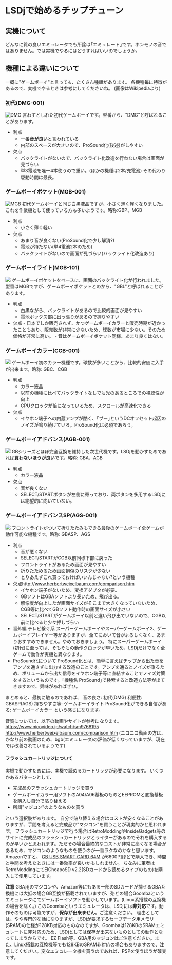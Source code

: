# LSDjで始めるチップチューン

## 実機について
どんなに質の良いエミュレータでも所詮は｢エミュレート｣です。ホンモノの音ではありません。では実機でやるにはどうすればいいのでしょうか。

## 機種による違いについて
一概に"ゲームボーイ"と言っても、たくさん種類があります。
各機種毎に特徴があるので、実機でやるときは参考にしてくださいね。
(画像はWikipediaより)

### 初代(DMG-001)
![DMG](https://upload.wikimedia.org/wikipedia/commons/thumb/7/7c/Game-Boy-FL.png/175px-Game-Boy-FL.png)
言わずとしれた初代ゲームボーイです。型番から、"DMG"と呼ばれることがあります。
- 利点
    - 一番**音が良い**と言われている
    - 内部のスペースが大きいので、ProSound化(後述)がしやすい
- 欠点
    - バックライトがないので、バックライト化改造を行わない場合は画面が見づらい
    - 単3電池を唯一4本使うので重い。(ほかの機種は2本/充電池) その代わり駆動時間は最長。

### ゲームボーイポケット(MGB-001)
![MGB](https://upload.wikimedia.org/wikipedia/commons/thumb/a/a9/Game-Boy-Pocket-FL.jpg/175px-Game-Boy-Pocket-FL.jpg)
初代ゲームボーイと同じ白黒液晶ですが、小さく薄く軽くなりました。これを作業機として使っている方も多いようです。略称:GBP、MGB
- 利点
    - 小さく薄く軽い
- 欠点
    - あまり音が良くない(ProSound化で少し解消?)
    - 電池が持たない(単4電池2本のため)
    - バックライトがないので画面が見づらい(バックライト化改造あり)
### ゲームボーイライト(MGB-101)
![](https://upload.wikimedia.org/wikipedia/commons/thumb/6/66/Game-Boy-Light-FL.jpg/175px-Game-Boy-Light-FL.jpg)
ゲームボーイポケットをベースに、画面のバックライト化が行われました。型番はMGBですが、ゲームボーイポケットとのから、"GBL"と呼ばれることがあります。
- 利点
    - 白黒ながら、バックライトがあるので比較的画面が見やすい
    - 電池ボックス部に出っ張りがあるので握りやすい
- 欠点
        - 日本でしか販売されず、かつゲームボーイカラーと販売時期が近かったこともあり、販売数が非常に少ないため、球数が市場に少ない。そのため価格が非常に高い。
        - 音はゲームボーイポケット同様、あまり良くはない。

### ゲームボーイカラー(CGB-001)
![](https://upload.wikimedia.org/wikipedia/commons/thumb/7/76/Nintendo-Game-Boy-Color-FL.jpg/175px-Nintendo-Game-Boy-Color-FL.jpg)
ゲームボーイ初のカラー機種です。球数が多いことから、比較的安価に入手が出来ます。略称: GBC、CGB
- 利点
    - カラー液晶
    - 以前の機種に比べてバックライトなしでも光のあるところでの視認性が向上
    - CPUクロックが倍になっているため、スクロールが高速化できる
- 欠点
    - イヤホン端子への内蔵アンプが酷く、｢ブー｣というDCオフセット起因のノイズが鳴り続けている。ProSound化は必須であろう。

### ゲームボーイアドバンス(AGB-001)
![](https://upload.wikimedia.org/wikipedia/commons/thumb/6/68/Nintendo-Game-Boy-Advance-Milky-Blue-FL.png/250px-Nintendo-Game-Boy-Advance-Milky-Blue-FL.png)
    GBシリーズとほぼ完全互換を維持した次世代機です。LSDjを動かすためであれば**買わないほうが良い**です。略称: GBA、AGB
- 利点
    - カラー液晶
- 欠点
    - 音が良くない
    - SELECT/STARTボタンが左側に寄っており、両ボタンを多用するLSDjには絶望的に向いていない。
### ゲームボーイアドバンスSP(AGS-001)
![](https://upload.wikimedia.org/wikipedia/commons/thumb/2/27/Game-Boy-Advance-SP-Mk1-Blue.png/250px-Game-Boy-Advance-SP-Mk1-Blue.png)
フロントライトがついて折りたたみもできる最後のゲームボーイ全ゲームが動作可能な機種です。略称: GBASP、AGS
- 利点
    - 音が悪くない
    - SELECT/STARTがCGB以前同様下部に戻った
    - フロントライトがあるため画面が見やすい
    - 折りたためるため画面損傷のリスクが少ない
    - とりあえずこれ買っておけばいいんじゃない?という機種
- 欠点http://www.herbertweixelbaum.com/comparison.htm
    - イヤホン端子がないため、変換アダプタが必要。
    - GBソフトはGBAソフトより長いため、飛び出る。
    - 解像度が向上したが画面サイズがそこまで大きくなっていないため、CGB等に比べてGBソフト動作時の画面サイズが小さい
    - SELECT/STARTがゲームボーイ以前と違い飛び出ていないので、CGB以前に比べると少々押しづらい
- 番外編 テレビ繋ぐ系
    スーパーゲームボーイやスーパーゲームボーイ2、ゲームボーイプレイヤー等がありますが、全てにおいて音がよろしくなく、あまりおすすめできません。やめておきましょう。
    特にスーパーゲームボーイ(初代)に至っては、そもそもの動作クロックが早いため、LSDjだけでなく全ゲームで動作が実機と異なります。
- ProSound化について
ProSound化とは、簡単に言えばチップから出た音をアンプを通さずに出力する改造のことです。アンプを通るとノイズが乗るため、ボリュームから出た信号をイヤホン端子等に直結することでノイズ対策をするというものです。｢機種名 ProSound｣で検索すると改造方法等が出てきますので、興味があればぜひ。

まとめると、最初に触るのであれば、
音の良さ: 初代(DMG)
利便性: GBASP(AGS)
持ちやすさ等: ゲームボーイライト
ProSound化ができる自信がある: ゲームボーイカラー
という感じになります。

音質については、以下の動画やサイトが参考になります。
https://www.nicovideo.jp/watch/sm9768195
http://www.herbertweixelbaum.com/comparison.htm
(ニコニコ動画の方は、かなり前の動画のため、bgb(エミュレータ)の評価が低くなっていますが、現在では改善されているようです)

#### フラッシュカートリッジについて
実機で動かすためには、実機で読めるカートリッジが必要になります。
いくつかあるパターンとして、
- 完成品のフラッシュカートリッジを買う
- ゲームボーイカラー用ソフトのA04/A06基板のものとEEPROMと変換基板を購入し自分で貼り替える
- 所謂"マジコン"のようなものを買う

という選択肢があります。
自分で貼り替える場合はコストが安くなることがありますが、手間を考えると完成品か"マジコン"を買うことが現実的かと思われます。
フラッシュカートリッジで行う場合はRetroModdingやInsideGadgets等のサイトに完成品のフラッシュカートリッジとライターがあるのでそれを購入するのが早いかと思われます。ただその場合最終的なコストが非常に高くなる場合があるため、マジコンのようなものを使うのが一番ラクなのかなと思います。
Amazonですと、 [GB USB SMART CARD 64M](https://www.amazon.co.jp/SMART-CARD-%E3%82%B2%E3%83%BC%E3%83%A0%E3%83%9C%E3%83%BC%E3%82%A4-%E3%82%B2%E3%83%BC%E3%83%A0%E3%83%9C%E3%83%BC%E3%82%A4%E3%82%A2%E3%83%89%E3%83%90%E3%83%B3%E3%82%B9-%E3%83%90%E3%83%83%E3%82%AF%E3%82%A2%E3%83%83%E3%83%97/dp/B008B8QO0I) が6600円ほどで購入でき、時間と手間を考えたときには一番効率が良いかもしれません。
ちなみに筆者はRetroModdingにてElCheapoSD v2.2(SDカードから読めるタイプのもの)を購入して使用しています。

**注意**
GBA用のマジコンや、Amazon等にもある一部のSDカードが挿せるGBA互換機には大抵の場合GB互換が搭載されていますが、殆どの場合Goombaというエミュレータにてゲームボーイソフトを動かしています。(Linux系搭載の互換機の場合を除く。)
このGoombaというエミュレータは、LSDjには**非対応**です。動作そのものは可能ですが、**保存が出来ません**。ご注意ください。
理由としては、やや専門的な話になりますが、LSDjが要求するセーブデータ用メモリ(SRAM)の仕様が128KB対応のものなのですが、Goombaは128KBのSRAMエミュレートに非対応のため、LSDjとしては保存が出来ないものとしての動作となってしまうからです。
EZ Flash等、GBA用のマジコンはご注意ください。また、Linux搭載の互換機等でも128KBのSRAM非対応の場合もありますので、注意してください。変なエミュレータ機を買うのであれば、PSPを使うほうが確実です。
